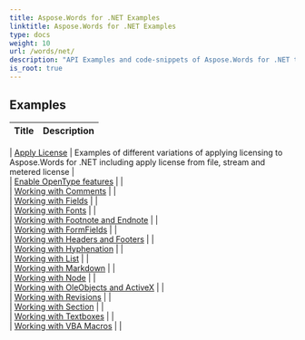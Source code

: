 ```yaml
---
title: Aspose.Words for .NET Examples
linktitle: Aspose.Words for .NET Examples
type: docs
weight: 10
url: /words/net/
description: "API Examples and code-snippets of Aspose.Words for .NET that includes creating, editing, converting, printing, and many more features usage of Word documents processing"
is_root: true
---
```


## Examples
| Title | Description |
| --- | --- | 

| [Apply License](./apply-license/) | Examples of different variations of applying licensing to Aspose.Words for .NET including apply license from file, stream and metered license |  
| [Enable OpenType features](./enable-opentype-features/) |  |  
| [Working with Comments](./working-with-comments/) |  |  
| [Working with Fields](./working-with-fields/) |  |  
| [Working with Fonts](./working-with-fonts/) |  |  
| [Working with Footnote and Endnote](./working-with-footnote-and-endnote/) |  |  
| [Working with FormFields](./working-with-formfields/) |  |  
| [Working with Headers and Footers](./working-with-headers-and-footers/) |  |  
| [Working with Hyphenation](./working-with-hyphenation/) |  |  
| [Working with List](./working-with-list/) |  |  
| [Working with Markdown](./working-with-markdown/) |  |  
| [Working with Node](./working-with-node/) |  |  
| [Working with OleObjects and ActiveX](./working-with-oleobjects-and-activex/) |  |  
| [Working with Revisions](./working-with-revisions/) |  |  
| [Working with Section](./working-with-section/) |  |  
| [Working with Textboxes](./working-with-textboxes/) |  |  
| [Working with VBA Macros](./working-with-vba-macros/) |  |  
